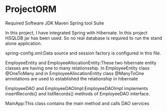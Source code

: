 # ProjectORM

Required Software
JDK 
Maven 
Spring tool Suite

In this project, I have integrated Spring with Hibernate.
In this project HSQLDB jar has been used. So no real database is required to run the stand alone application.

spring-config.xml:Data source and session factory is configured in this file.

EmployeeEntity and EmployeeAllocationEntity:These two hibernate entity classes are having one to many relationsship. 
In EmployeeEntity class @OneToMany and in EmployeeAllocationEntity class @ManyToOne annotations are used to established the relationship in hibernate
  
EmployeeDAO and EmployeeDAOImpl:EmployeeDAOImpl implements insertRecords() and listRecords() methods of EmployeeDAO interface.

MainApp:This class contains the main method and calls DAO services
